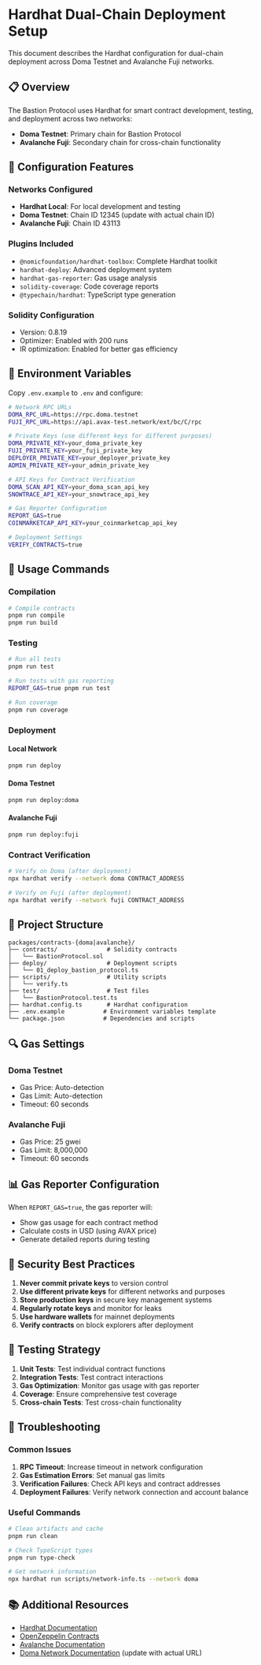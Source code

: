 # Hardhat Dual-Chain Deployment Setup

This document describes the Hardhat configuration for dual-chain deployment across Doma Testnet and Avalanche Fuji networks.

## 📋 Overview

The Bastion Protocol uses Hardhat for smart contract development, testing, and deployment across two networks:
- **Doma Testnet**: Primary chain for Bastion Protocol
- **Avalanche Fuji**: Secondary chain for cross-chain functionality

## 🔧 Configuration Features

### Networks Configured
- **Hardhat Local**: For local development and testing
- **Doma Testnet**: Chain ID 12345 (update with actual chain ID)
- **Avalanche Fuji**: Chain ID 43113

### Plugins Included
- `@nomicfoundation/hardhat-toolbox`: Complete Hardhat toolkit
- `hardhat-deploy`: Advanced deployment system
- `hardhat-gas-reporter`: Gas usage analysis
- `solidity-coverage`: Code coverage reports
- `@typechain/hardhat`: TypeScript type generation

### Solidity Configuration
- Version: 0.8.19
- Optimizer: Enabled with 200 runs
- IR optimization: Enabled for better gas efficiency

## 🔐 Environment Variables

Copy `.env.example` to `.env` and configure:

```bash
# Network RPC URLs
DOMA_RPC_URL=https://rpc.doma.testnet
FUJI_RPC_URL=https://api.avax-test.network/ext/bc/C/rpc

# Private Keys (use different keys for different purposes)
DOMA_PRIVATE_KEY=your_doma_private_key
FUJI_PRIVATE_KEY=your_fuji_private_key
DEPLOYER_PRIVATE_KEY=your_deployer_private_key
ADMIN_PRIVATE_KEY=your_admin_private_key

# API Keys for Contract Verification
DOMA_SCAN_API_KEY=your_doma_scan_api_key
SNOWTRACE_API_KEY=your_snowtrace_api_key

# Gas Reporter Configuration
REPORT_GAS=true
COINMARKETCAP_API_KEY=your_coinmarketcap_api_key

# Deployment Settings
VERIFY_CONTRACTS=true
```

## 🚀 Usage Commands

### Compilation
```bash
# Compile contracts
pnpm run compile
pnpm run build
```

### Testing
```bash
# Run all tests
pnpm run test

# Run tests with gas reporting
REPORT_GAS=true pnpm run test

# Run coverage
pnpm run coverage
```

### Deployment

#### Local Network
```bash
pnpm run deploy
```

#### Doma Testnet
```bash
pnpm run deploy:doma
```

#### Avalanche Fuji
```bash
pnpm run deploy:fuji
```

### Contract Verification
```bash
# Verify on Doma (after deployment)
npx hardhat verify --network doma CONTRACT_ADDRESS

# Verify on Fuji (after deployment)
npx hardhat verify --network fuji CONTRACT_ADDRESS
```

## 📁 Project Structure

```
packages/contracts-{doma|avalanche}/
├── contracts/              # Solidity contracts
│   └── BastionProtocol.sol
├── deploy/                 # Deployment scripts
│   └── 01_deploy_bastion_protocol.ts
├── scripts/                # Utility scripts
│   └── verify.ts
├── test/                   # Test files
│   └── BastionProtocol.test.ts
├── hardhat.config.ts       # Hardhat configuration
├── .env.example           # Environment variables template
└── package.json           # Dependencies and scripts
```

## 🔍 Gas Settings

### Doma Testnet
- Gas Price: Auto-detection
- Gas Limit: Auto-detection
- Timeout: 60 seconds

### Avalanche Fuji
- Gas Price: 25 gwei
- Gas Limit: 8,000,000
- Timeout: 60 seconds

## 📊 Gas Reporter Configuration

When `REPORT_GAS=true`, the gas reporter will:
- Show gas usage for each contract method
- Calculate costs in USD (using AVAX price)
- Generate detailed reports during testing

## 🔐 Security Best Practices

1. **Never commit private keys** to version control
2. **Use different private keys** for different networks and purposes
3. **Store production keys** in secure key management systems
4. **Regularly rotate keys** and monitor for leaks
5. **Use hardware wallets** for mainnet deployments
6. **Verify contracts** on block explorers after deployment

## 🧪 Testing Strategy

1. **Unit Tests**: Test individual contract functions
2. **Integration Tests**: Test contract interactions
3. **Gas Optimization**: Monitor gas usage with gas reporter
4. **Coverage**: Ensure comprehensive test coverage
5. **Cross-chain Tests**: Test cross-chain functionality

## 🚨 Troubleshooting

### Common Issues

1. **RPC Timeout**: Increase timeout in network configuration
2. **Gas Estimation Errors**: Set manual gas limits
3. **Verification Failures**: Check API keys and contract addresses
4. **Deployment Failures**: Verify network connection and account balance

### Useful Commands

```bash
# Clean artifacts and cache
pnpm run clean

# Check TypeScript types
pnpm run type-check

# Get network information
npx hardhat run scripts/network-info.ts --network doma
```

## 📚 Additional Resources

- [Hardhat Documentation](https://hardhat.org/docs)
- [OpenZeppelin Contracts](https://docs.openzeppelin.com/contracts)
- [Avalanche Documentation](https://docs.avax.network/)
- [Doma Network Documentation](https://docs.doma.network/) (update with actual URL)
